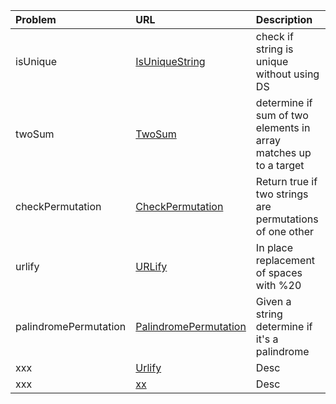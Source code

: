 | Problem  | URL| Description|
| :------------ |:---------------| :-----|
| isUnique | [IsUniqueString](../src/main/java/arraysAndStrings/IsUniqueString.java)  | check if string is unique without using DS |
| twoSum | [TwoSum](../src/main/java/arraysAndStrings/TwoSum.java)  | determine if sum of two elements in array matches up to a target |
| checkPermutation | [CheckPermutation](../src/main/java/arraysAndStrings/CheckPermutation.java) | Return true if two strings are permutations of one other |
| urlify | [URLify](../src/main/java/arraysAndStrings/URLify.java) | In place replacement of spaces with %20 |
| palindromePermutation | [PalindromePermutation](../src/main/java/arraysAndStrings/PalindromePermutation.java)  | Given a string determine if it's a palindrome |
| xxx | [Urlify](../src/main/java/arraysAndStrings/URLify.java) | Desc |
| xxx | [xx](xx.java) | Desc |


